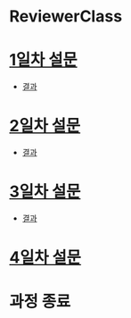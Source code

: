 # ReviewerClass

# [1일차 설문](https://docs.google.com/forms/d/1271gCHDawPkE33Aipf2hvL-uOo54XCsccKc9YzDM1Kc/edit)
- [결과](https://docs.google.com/forms/d/1271gCHDawPkE33Aipf2hvL-uOo54XCsccKc9YzDM1Kc/edit#responses)

# [2일차 설문](https://docs.google.com/forms/d/1AVz7Qwl-6BB42AjwdtEXBL0oVR5kmszGS-7Gubwqiw8/edit)
- [결과](https://docs.google.com/forms/d/1AVz7Qwl-6BB42AjwdtEXBL0oVR5kmszGS-7Gubwqiw8/edit#responses)

# [3일차 설문](https://goo.gl/forms/xoLglGjEtSiWgBvH2)
- [결과]()

# [4일차 설문]()

# 과정 종료 
